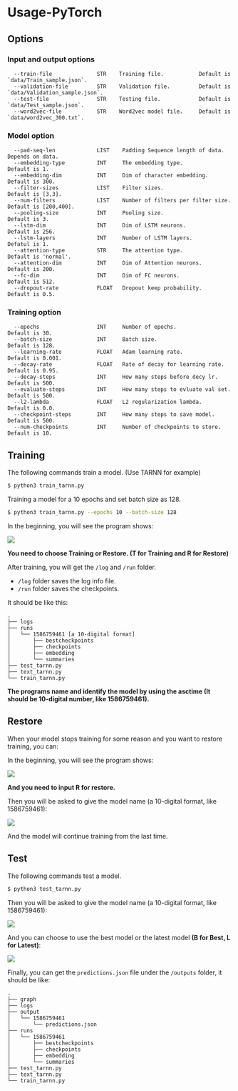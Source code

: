 # Usage-PyTorch

## Options

### Input and output options

```
  --train-file              STR    Training file.      		Default is `data/Train_sample.json`.
  --validation-file         STR    Validation file.      	Default is `data/Validation_sample.json`.
  --test-file               STR    Testing file.       		Default is `data/Test_sample.json`.
  --word2vec-file           STR    Word2vec model file.		Default is `data/word2vec_300.txt`.
```

### Model option

```
  --pad-seq-len             LIST    Padding Sequence length of data.        Depends on data.
  --embedding-type          INT     The embedding type.                     Default is 1.
  --embedding-dim           INT     Dim of character embedding.             Default is 300.
  --filter-sizes            LIST    Filter sizes.                           Default is [3,3].
  --num-filters             LIST    Number of filters per filter size.      Default is [200,400].  
  --pooling-size            INT     Pooling size.                           Default is 3.
  --lstm-dim                INT     Dim of LSTM neurons.                    Default is 256.
  --lstm-layers             INT     Number of LSTM layers.                  Defatul is 1.
  --attention-type          STR     The attention type.                     Default is 'normal'.
  --attention-dim           INT     Dim of Attention neurons.               Default is 200.
  --fc-dim                  INT     Dim of FC neurons.                      Default is 512.
  --dropout-rate            FLOAT   Dropout keep probability.               Default is 0.5.
```

### Training option

```
  --epochs                  INT     Number of epochs.                       Default is 30.
  --batch-size              INT     Batch size.                             Default is 128.
  --learning-rate           FLOAT   Adam learning rate.                     Default is 0.001.
  --decay-rate              FLOAT   Rate of decay for learning rate.        Default is 0.95.
  --decay-steps             INT     How many steps before decy lr.          Default is 500.
  --evaluate-steps          INT     How many steps to evluate val set.      Default is 500.
  --l2-lambda               FLOAT   L2 regularization lambda.               Default is 0.0.
  --checkpoint-steps        INT     How many steps to save model.           Default is 500.
  --num-checkpoints         INT     Number of checkpoints to store.         Default is 10.
```

## Training

The following commands train a model. (Use TARNN for example)

```bash
$ python3 train_tarnn.py
```

Training a model for a 10 epochs and set batch size as 128.

```bash
$ python3 train_tarnn.py --epochs 10 --batch-size 128
```

In the beginning, you will see the program shows:

![](https://live.staticflickr.com/65535/49767412868_ca51f1eb17_o.png)

**You need to choose Training or Restore. (T for Training and R for Restore)**

After training, you will get the `/log` and  `/run` folder.

- `/log` folder saves the log info file.
- `/run` folder saves the checkpoints.

It should be like this:

```text
.
├── logs
├── runs
│   └── 1586759461 [a 10-digital format]
│       ├── bestcheckpoints
│       ├── checkpoints
│       ├── embedding
│       └── summaries
├── test_tarnn.py
├── text_tarnn.py
└── train_tarnn.py
```

**The programs name and identify the model by using the asctime (It should be 10-digital number, like 1586759461).** 

## Restore

When your model stops training for some reason and you want to restore training, you can:

In the beginning, you will see the program shows:

![](https://live.staticflickr.com/65535/49767947506_cbcc0ecfd1_o.png)

**And you need to input R for restore.**

Then you will be asked to give the model name (a 10-digital format, like 1586759461):

![](https://live.staticflickr.com/65535/49767968391_247d21d0bb_o.png)

And the model will continue training from the last time.

## Test

The following commands test a model.

```bash
$ python3 test_tarnn.py
```

Then you will be asked to give the model name (a 10-digital format, like 1586759461):

![](https://live.staticflickr.com/65535/49767454533_6af8053c5f_o.png)

And you can choose to use the best model or the latest model **(B for Best, L for Latest)**:

![](https://live.staticflickr.com/65535/49768319867_0a9fc9cafd_o.png)

Finally, you can get the `predictions.json` file under the `/outputs`  folder, it should be like:

```text
.
├── graph
├── logs
├── output
│   └── 1586759461
│       └── predictions.json
├── runs
│   └── 1586759461
│       ├── bestcheckpoints
│       ├── checkpoints
│       ├── embedding
│       └── summaries
├── test_tarnn.py
├── text_tarnn.py
└── train_tarnn.py
```

